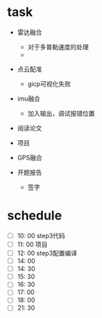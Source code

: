 # task

- 雷达融合
  - 对于多普勒速度的处理
  - 
  
- 点云配准
  - gicp可视化失败

- imu融合
  - 加入输出，调试报错位置
- 阅读论文
- 项目

- GPS融合
- 开题报告
  - 签字

# schedule

- [ ] 10: 00  step3代码
- [ ] 11: 00  项目
- [ ] 12: 00  step3配置编译
- [ ] 14: 00 
- [ ] 14: 30 
- [ ] 15: 30 
- [ ] 16: 30 
- [ ] 17: 00 
- [ ] 18: 00 
- [ ] 21: 30
